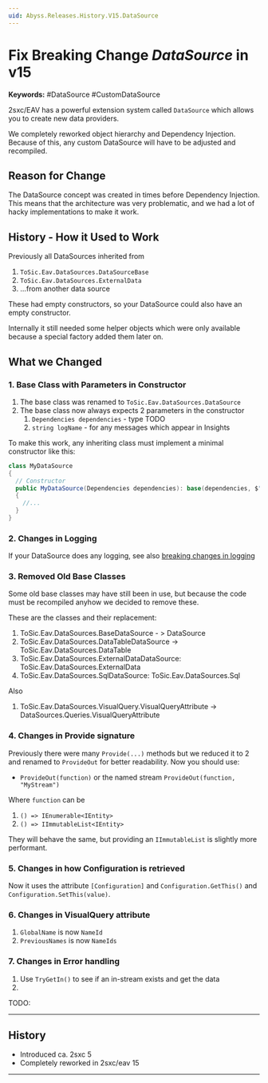 ```yaml
---
uid: Abyss.Releases.History.V15.DataSource
---
```


# Fix Breaking Change _DataSource_ in v15

**Keywords:** #DataSource #CustomDataSource

2sxc/EAV has a powerful extension system called `DataSource` which allows you to create new data providers.

We completely reworked object hierarchy and Dependency Injection.
Because of this, any custom DataSource will have to be adjusted and recompiled.


## Reason for Change

The DataSource concept was created in times before Dependency Injection.
This means that the architecture was very problematic,
and we had a lot of hacky implementations to make it work.

## History - How it Used to Work

Previously all DataSources inherited from

1. `ToSic.Eav.DataSources.DataSourceBase`
1. `ToSic.Eav.DataSources.ExternalData`
1. ...from another data source

These had empty constructors, so your DataSource could also have an empty constructor.

Internally it still needed some helper objects which were only available because a special factory added them later on.

## What we Changed

### 1. Base Class with Parameters in Constructor

1. The base class was renamed to `ToSic.Eav.DataSources.DataSource`
1. The base class now always expects 2 parameters in the constructor
    1. `Dependencies dependencies` - type TODO
    1. `string logName` - for any messages which appear in Insights

To make this work, any inheriting class must implement a minimal constructor like this:

```c#
class MyDataSource
{
  // Constructor
  public MyDataSource(Dependencies dependencies): base(dependencies, $"My.DataSc")
  {
    //...
  }
}

```

### 2. Changes in Logging

If your DataSource does any logging, see also [breaking changes in logging](xref:Abyss.Releases.History.V15.Logging)


### 3. Removed Old Base Classes

Some old base classes may have still been in use, but because the code must be recompiled anyhow we decided to remove these.

These are the classes and their replacement:

1. ToSic.Eav.DataSources.BaseDataSource - > DataSource
1. ToSic.Eav.DataSources.DataTableDataSource -> ToSic.Eav.DataSources.DataTable
1. ToSic.Eav.DataSources.ExternalDataDataSource: ToSic.Eav.DataSources.ExternalData
1. ToSic.Eav.DataSources.SqlDataSource: ToSic.Eav.DataSources.Sql

Also

1. ToSic.Eav.DataSources.VisualQuery.VisualQueryAttribute -> DataSources.Queries.VisualQueryAttribute

### 4. Changes in Provide signature

Previously there were many `Provide(...)` methods but we reduced it to 2 and renamed to `ProvideOut` for better readability.
Now you should use:

* `ProvideOut(function)` or the named stream `ProvideOut(function, "MyStream")`

Where `function` can be

1. `() => IEnumerable<IEntity>`
1. `() => IImmutableList<IEntity>`

They will behave the same, but providing an `IImmutableList` is slightly more performant.

### 5. Changes in how Configuration is retrieved

Now it uses the attribute `[Configuration]` and `Configuration.GetThis()` and `Configuration.SetThis(value)`.

### 6. Changes in VisualQuery attribute

1. `GlobalName` is now `NameId`
1. `PreviousNames` is now `NameIds`

### 7. Changes in Error handling

1. Use `TryGetIn()` to see if an in-stream exists and get the data
1. 
TODO:


---

## History

* Introduced ca. 2sxc 5
* Completely reworked in 2sxc/eav 15

---

<!-- Shortlink to here: https://r.2sxc.org/brc-15-datasource todo -->
